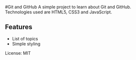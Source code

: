 #Git and GitHub
A simple project to learn about Git and GitHub.
Technologies used are HTML5, CSS3 and JavaScript.

## Features
* List of topics
* Simple styling

License: MIT
